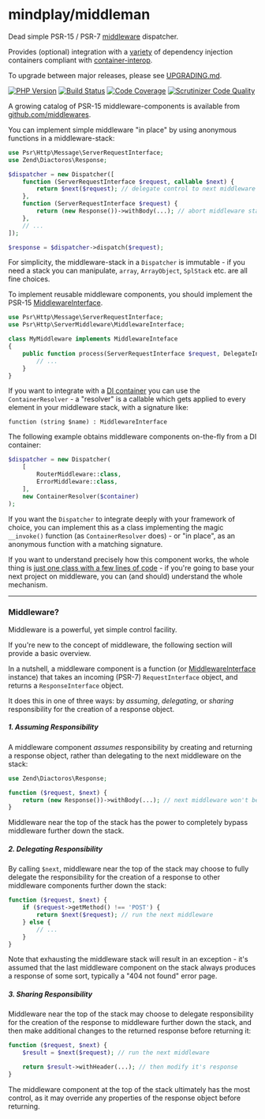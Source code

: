 mindplay/middleman
==================

Dead simple PSR-15 / PSR-7 [middleware](#middleware) dispatcher.

Provides (optional) integration with a [variety](https://github.com/container-interop/container-interop#compatible-projects)
of dependency injection containers compliant with [container-interop](https://github.com/container-interop/container-interop).

To upgrade between major releases, please see [UPGRADING.md](UPGRADING.md).

[![PHP Version](https://img.shields.io/badge/php-7.0%2B-blue.svg)](https://packagist.org/packages/mindplay/middleman)
[![Build Status](https://travis-ci.org/mindplay-dk/middleman.svg?branch=master)](https://travis-ci.org/mindplay-dk/middleman)
[![Code Coverage](https://scrutinizer-ci.com/g/mindplay-dk/middleman/badges/coverage.png?b=master)](https://scrutinizer-ci.com/g/mindplay-dk/middleman/?branch=master)
[![Scrutinizer Code Quality](https://scrutinizer-ci.com/g/mindplay-dk/middleman/badges/quality-score.png?b=master)](https://scrutinizer-ci.com/g/mindplay-dk/middleman/?branch=master)

A growing catalog of PSR-15 middleware-components is available from [github.com/middlewares](https://github.com/middlewares).

You can implement simple middleware "in place" by using anonymous functions in a middleware-stack:

```php
use Psr\Http\Message\ServerRequestInterface;
use Zend\Diactoros\Response;

$dispatcher = new Dispatcher([
    function (ServerRequestInterface $request, callable $next) {
        return $next($request); // delegate control to next middleware
    },
    function (ServerRequestInterface $request) {
        return (new Response())->withBody(...); // abort middleware stack and return the response
    },
    // ...
]);

$response = $dispatcher->dispatch($request);
```

For simplicity, the middleware-stack in a `Dispatcher` is immutable - if you need a stack you can manipulate, `array`, `ArrayObject`, `SplStack` etc. are all fine choices.

To implement reusable middleware components, you should implement the PSR-15 [MiddlewareInterface](https://github.com/php-fig/http-server-middleware/blob/master/src/MiddlewareInterface.php).

```php
use Psr\Http\Message\ServerRequestInterface;
use Psr\Http\ServerMiddleware\MiddlewareInterface;

class MyMiddleware implements MiddlewareInteface
{
    public function process(ServerRequestInterface $request, DelegateInterface $delegate) {
        // ...
    }
}
```

If you want to integrate with a [DI container](https://github.com/container-interop/container-interop#compatible-projects)
you can use the `ContainerResolver` - a "resolver" is a callable which gets applied to every element in your middleware stack,
with a signature like:

    function (string $name) : MiddlewareInterface

The following example obtains middleware components on-the-fly from a DI container:

```php
$dispatcher = new Dispatcher(
    [
        RouterMiddleware::class,
        ErrorMiddleware::class,
    ],
    new ContainerResolver($container)
);
```

If you want the `Dispatcher` to integrate deeply with your framework of choice, you can implement this as a class
implementing the magic `__invoke()` function (as `ContainerResolver` does) - or "in place", as an anonymous function
with a matching signature.

If you want to understand precisely how this component works, the whole thing is [just one class
with a few lines of code](src/Dispatcher.php) - if you're going to base your next
project on middleware, you can (and should) understand the whole mechanism.

-----

<a name="middleware"></a>
### Middleware?

Middleware is a powerful, yet simple control facility.

If you're new to the concept of middleware, the following section will provide a basic overview.

In a nutshell, a middleware component is a function (or [MiddlewareInterface](src/MiddlewareInterface.php) instance)
that takes an incoming (PSR-7) `RequestInterface` object, and returns a `ResponseInterface` object.

It does this in one of three ways: by *assuming*, *delegating*, or *sharing* responsibility
for the creation of a response object.

##### 1. Assuming Responsibility

A middleware component *assumes* responsibility by creating and returning a response object,
rather than delegating to the next middleware on the stack:

```php
use Zend\Diactoros\Response;

function ($request, $next) {
    return (new Response())->withBody(...); // next middleware won't be run
}
```

Middleware near the top of the stack has the power to completely bypass middleware
further down the stack.

##### 2. Delegating Responsibility

By calling `$next`, middleware near the top of the stack may choose to fully delegate the
responsibility for the creation of a response to other middleware components
further down the stack:

```php
function ($request, $next) {
    if ($request->getMethod() !== 'POST') {
        return $next($request); // run the next middleware
    } else {
        // ...
    }
}
```

Note that exhausting the middleware stack will result in an exception - it's assumed that
the last middleware component on the stack always produces a response of some sort, typically
a "404 not found" error page.

##### 3. Sharing Responsibility

Middleware near the top of the stack may choose to delegate responsibility for the creation of
the response to middleware further down the stack, and then make additional changes to
the returned response before returning it:

```php
function ($request, $next) {
    $result = $next($request); // run the next middleware

    return $result->withHeader(...); // then modify it's response
}
```

The middleware component at the top of the stack ultimately has the most control, as it may
override any properties of the response object before returning.

